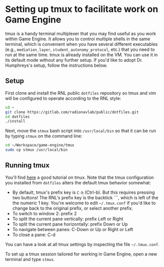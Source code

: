 # Setting up tmux to facilitate work on Game Engine

tmux is a handy terminal multiplexer that you may find useful as you work within
Game Engine.  It allows you to control multiple shells in the same terminal,
which is convenient when you have several different executables (e.g.,
`mediation_layer`, `student_autonomy_protocol`, etc.) that you need to run at
the same time.  tmux is already installed on the VM.  You can use it in its
default mode without any further setup.  If you'd like to adopt Dr. Humphreys's
setup, follow the instructions below.

## Setup

First clone and install the RNL public `dotfiles` repository so tmux and vim
will be configured to operate according to the RNL style:
```bash
cd ~
git clone https://gitlab.com/radionavlab/public/dotfiles.git
cd dotfiles
./install
```

Next, move the `stmux` bash script into `/usr/local/bin` so that it can be run
by typing `stmux` on the command line:
```bash
cd ~/Workspace/game-engine/tmux
sudo cp stmux /usr/local/bin
```

## Running tmux

You'll find
[here](https://www.hamvocke.com/blog/a-quick-and-easy-guide-to-tmux/) a good
tutorial on tmux. Note that the tmux configuration you installed from `dotfiles`
alters the default tmux behavior somewhat:

- By default, tmux's prefix key is `C-b` (Ctrl-b).  But this requires pressing
  two buttons!  The RNL's prefix key is the backtick ```, which is left of the
  the numeric 1 key.  You're welcome to edit `~/.tmux.conf` if you'd like to
  change back to the original prefix, or select another prefix.
- To switch to window 2: prefix 2
- To split the current pane vertically: prefix Left or Right
- To split the current pane horizontally: prefix Down or Up
- To navigate between panes: C-Down or Up or Right or Left
- To close a pane: C-d

You can have a look at all tmux settings by inspecting the file `~/.tmux.conf`.

To set up a tmux session tailored for working in Game Engine, open a new
terminal and type `stmux`.

